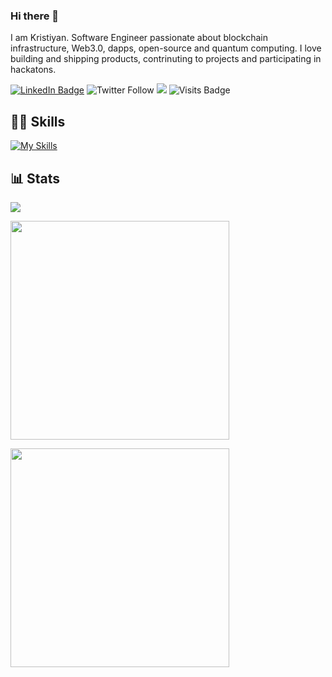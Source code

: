 ### Hi there 👋

I am Kristiyan. Software Engineer passionate about blockchain infrastructure, Web3.0, dapps, open-source and quantum computing. I love building and shipping products, contrinuting to projects and participating in hackatons.


[![LinkedIn Badge](https://img.shields.io/badge/LinkedIn-Profile-informational?style=flat&logo=linkedin&logoColor=white&color=blue)](https://www.linkedin.com/in/kristiyan-dilov-4317a4178/)
![Twitter Follow](https://img.shields.io/twitter/follow/kristiyan514?label=kristiyan514&logo=twitter&color=blue&style=flat)
![](https://dcbadge.vercel.app/api/shield/520315179171446785?style=flat)
![Visits Badge](https://badges.pufler.dev/visits/kris524/kris524?logo=GitHub&color=blueviolet&style=flat-square)

## 👨‍💻 Skills
[![My Skills](https://skillicons.dev/icons?i=python,rust,aws,git,docker,flask,gitlab,js,html,css,node)](https://skillicons.dev)


## 📊 Stats

<!-- ![](https://github-readme-streak-stats.herokuapp.com/?user=kris524&show_icons=true&count_private=true&height=50) -->

![](https://github-readme-stats.vercel.app/api?username=kris524)
<!-- https://github-readme-stats.vercel.app/api?username={username}  -->

<p>
  <a href="#"><img src="https://github-readme-streak-stats.herokuapp.com/?user=kris524&count_private=true" width="350"></a>
</p>
 
 <p>
  <a href="#"><img src="https://github-readme-stats.vercel.app/api?username=kris524&show_icons=true&count_private=true" width="350"></a>
</p>
 
